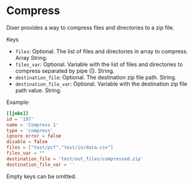 # Compress

Dixer provides a way to compress files and directories to a zip file.

Keys

- `files`: Optional. The list of files and directories in array to compress. Array String.
- `files_var`: Optional. Variable with the list of files and directories to compress separated by pipe (|). String.
- `destination_file`: Optional. The destination zip file path. String.
- `destination_file_var`: Optional. Variable with the destination zip file path value. String.

Example:

```toml
[[jobs]]
id = '197'
name = 'Compress 1'
type = 'compress'
ignore_error = false
disable = false
files = ["test/pcf","test/in/data.csv"]
files_var = ""
destination_file = 'test/out_files/compressed.zip'
destination_file_var = ''
```

Empty keys can be omitted.
